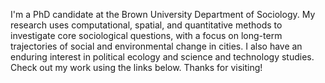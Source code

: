 I'm a PhD candidate at the Brown University Department of Sociology. My research uses computational, spatial, and quantitative methods to investigate core sociological questions, with a focus on long-term trajectories of social and environmental change in cities. I also have an enduring interest in political ecology and science and technology studies. Check out my work using the links below. Thanks for visiting!




